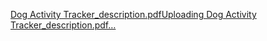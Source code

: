 [Dog Activity Tracker_description.pdf](https://github.com/user-attachments/files/17634929/Dog.Activity.Tracker_description.pdf)[Uploading Dog Activity Tracker_description.pdf…]()

